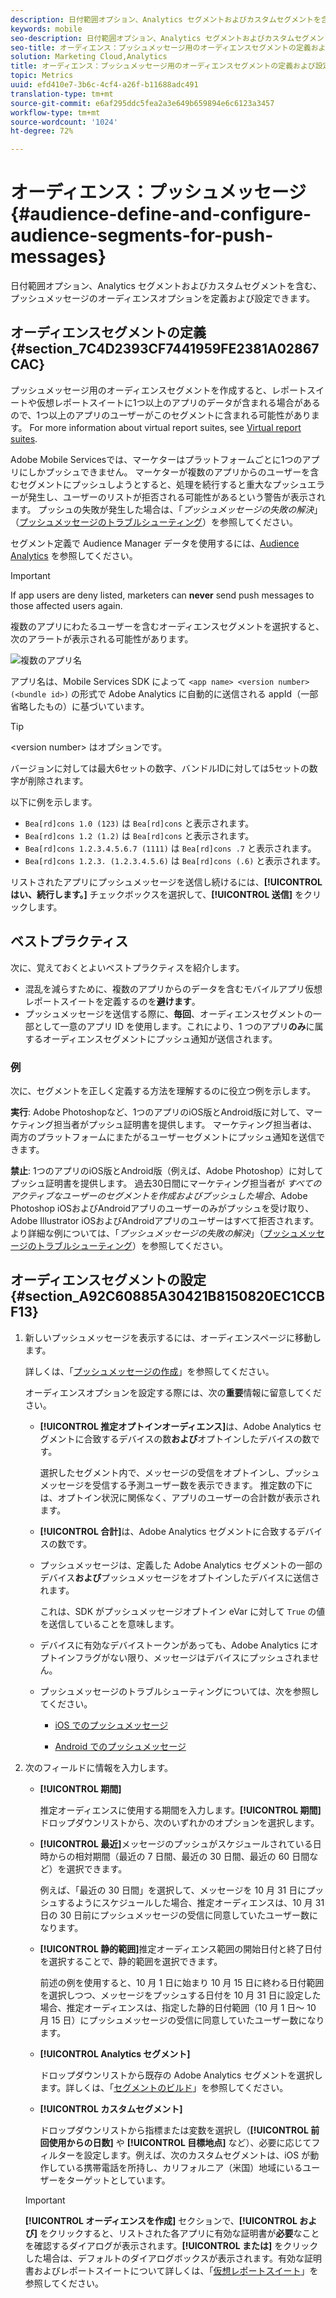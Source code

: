 ```yaml
---
description: 日付範囲オプション、Analytics セグメントおよびカスタムセグメントを含む、プッシュメッセージのオーディエンスオプションを定義および設定できます。
keywords: mobile
seo-description: 日付範囲オプション、Analytics セグメントおよびカスタムセグメントを含む、プッシュメッセージのオーディエンスオプションを定義および設定できます。
seo-title: オーディエンス：プッシュメッセージ用のオーディエンスセグメントの定義および設定
solution: Marketing Cloud,Analytics
title: オーディエンス：プッシュメッセージ用のオーディエンスセグメントの定義および設定
topic: Metrics
uuid: efd410e7-3b6c-4cf4-a26f-b11688adc491
translation-type: tm+mt
source-git-commit: e6af295ddc5fea2a3e649b659894e6c6123a3457
workflow-type: tm+mt
source-wordcount: '1024'
ht-degree: 72%

---
```



# オーディエンス：プッシュメッセージ{#audience-define-and-configure-audience-segments-for-push-messages}

日付範囲オプション、Analytics セグメントおよびカスタムセグメントを含む、プッシュメッセージのオーディエンスオプションを定義および設定できます。

## オーディエンスセグメントの定義 {#section_7C4D2393CF7441959FE2381A02867CAC}

プッシュメッセージ用のオーディエンスセグメントを作成すると、レポートスイートや仮想レポートスイートに1つ以上のアプリのデータが含まれる場合があるので、1つ以上のアプリのユーザーがこのセグメントに含まれる可能性があります。 For more information about virtual report suites, see [Virtual report suites](/help/using/manage-apps/c-mob-vrs.md).

Adobe Mobile Servicesでは、マーケターはプラットフォームごとに1つのアプリにしかプッシュできません。 マーケターが複数のアプリからのユーザーを含むセグメントにプッシュしようとすると、処理を続行すると重大なプッシュエラーが発生し、ユーザーのリストが拒否される可能性があるという警告が表示されます。 プッシュの失敗が発生した場合は、「*プッシュメッセージの失敗の解決*」（[プッシュメッセージのトラブルシューティング](/help/using/in-app-messaging/t-create-push-message/c-schedule-push-message.md)）を参照してください。

セグメント定義で Audience Manager データを使用するには、[Audience Analytics](https://docs.adobe.com/content/help/ja-JP/analytics/integration/audience-analytics/mc-audiences-aam.html) を参照してください。

>[!IMPORTANT]
>
>If app users are deny listed, marketers can **never** send push messages to those affected users again.

複数のアプリにわたるユーザーを含むオーディエンスセグメントを選択すると、次のアラートが表示される可能性があります。

![複数のアプリ名](assets/multiple_appname.png)

アプリ名は、Mobile Services SDK によって `<app name> <version number> (<bundle id>)` の形式で Adobe Analytics に自動的に送信される appId（一部省略したもの）に基づいています。

>[!TIP]
>
>&lt;version number> はオプションです。

バージョンに対しては最大6セットの数字、バンドルIDに対しては5セットの数字が削除されます。

以下に例を示します。

* `Bea[rd]cons 1.0 (123)` は `Bea[rd]cons` と表示されます。
* `Bea[rd]cons 1.2 (1.2)` は `Bea[rd]cons` と表示されます。
* `Bea[rd]cons 1.2.3.4.5.6.7 (1111)` は `Bea[rd]cons .7` と表示されます。
* `Bea[rd]cons 1.2.3. (1.2.3.4.5.6)` は `Bea[rd]cons (.6)` と表示されます。

リストされたアプリにプッシュメッセージを送信し続けるには、**[!UICONTROL はい、続行します。]** チェックボックスを選択して、**[!UICONTROL 送信]** をクリックします。

## ベストプラクティス

次に、覚えておくとよいベストプラクティスを紹介します。

* 混乱を減らすために、複数のアプリからのデータを含むモバイルアプリ仮想レポートスイートを定義するのを&#x200B;**避けます**。
* プッシュメッセージを送信する際に、**毎回**、オーディエンスセグメントの一部として一意のアプリ ID を使用します。これにより、1 つのアプリ&#x200B;**のみ**&#x200B;に属するオーディエンスセグメントにプッシュ通知が送信されます。

### 例

次に、セグメントを正しく定義する方法を理解するのに役立つ例を示します。

**実行**: Adobe Photoshopなど、1つのアプリのiOS版とAndroid版に対して、マーケティング担当者がプッシュ証明書を提供します。 マーケティング担当者は、両方のプラットフォームにまたがるユーザーセグメントにプッシュ通知を送信できます。

**禁止**: 1つのアプリのiOS版とAndroid版（例えば、Adobe Photoshop）に対してプッシュ証明書を提供します。 過去30日間にマーケティング担当者が *すべてのアクティブなユーザーのセグメントを作成およびプッシュした場合*、Adobe Photoshop iOSおよびAndroidアプリのユーザーのみがプッシュを受け取り、Adobe Illustrator iOSおよびAndroidアプリのユーザーはすべて拒否されます。 より詳細な例については、「*プッシュメッセージの失敗の解決*」（[プッシュメッセージのトラブルシューティング](/help/using/in-app-messaging/t-create-push-message/c-troubleshooting-push-messaging.md)）を参照してください。

## オーディエンスセグメントの設定 {#section_A92C60885A30421B8150820EC1CCBF13}

1. 新しいプッシュメッセージを表示するには、オーディエンスページに移動します。

   詳しくは、「[プッシュメッセージの作成](/help/using/in-app-messaging/t-create-push-message/t-create-push-message.md)」を参照してください。

   オーディエンスオプションを設定する際には、次の&#x200B;**重要**&#x200B;情報に留意してください。

   * **[!UICONTROL 推定オプトインオーディエンス]**&#x200B;は、Adobe Analytics セグメントに合致するデバイスの数&#x200B;**および**&#x200B;オプトインしたデバイスの数です。

      選択したセグメント内で、メッセージの受信をオプトインし、プッシュメッセージを受信する予測ユーザー数を表示できます。 推定数の下には、オプトイン状況に関係なく、アプリのユーザーの合計数が表示されます。

   * **[!UICONTROL 合計]**&#x200B;は、Adobe Analytics セグメントに合致するデバイスの数です。

   * プッシュメッセージは、定義した Adobe Analytics セグメントの一部のデバイス&#x200B;**および**&#x200B;プッシュメッセージをオプトインしたデバイスに送信されます。

      これは、SDK がプッシュメッセージオプトイン eVar に対して `True` の値を送信していることを意味します。

   * デバイスに有効なデバイストークンがあっても、Adobe Analytics にオプトインフラグがない限り、メッセージはデバイスにプッシュされません。

   * プッシュメッセージのトラブルシューティングについては、次を参照してください。

      * [iOS でのプッシュメッセージ](https://docs.adobe.com/content/help/ja-JP/mobile-services/ios/messaging-ios/push-messaging/push-messaging.html)

      * [Android でのプッシュメッセージ](https://docs.adobe.com/content/help/ja-JP/mobile-services/android/messaging-android/push-messaging/push-messaging.html)

1. 次のフィールドに情報を入力します。

   * **[!UICONTROL 期間]**

      推定オーディエンスに使用する期間を入力します。**[!UICONTROL 期間]**&#x200B;ドロップダウンリストから、次のいずれかのオプションを選択します。

   * **[!UICONTROL 最近]**&#x200B;メッセージのプッシュがスケジュールされている日時からの相対期間（最近の 7 日間、最近の 30 日間、最近の 60 日間など）を選択できます。

      例えば、「最近の 30 日間」を選択して、メッセージを 10 月 31 日にプッシュするようにスケジュールした場合、推定オーディエンスは、10 月 31 日の 30 日前にプッシュメッセージの受信に同意していたユーザー数になります。

   * **[!UICONTROL 静的範囲]**&#x200B;推定オーディエンス範囲の開始日付と終了日付を選択することで、静的範囲を選択できます。

      前述の例を使用すると、10 月 1 日に始まり 10 月 15 日に終わる日付範囲を選択しつつ、メッセージをプッシュする日付を 10 月 31 日に設定した場合、推定オーディエンスは、指定した静的日付範囲（10 月 1 日～ 10 月 15 日）にプッシュメッセージの受信に同意していたユーザー数になります。

   * **[!UICONTROL Analytics セグメント]**

      ドロップダウンリストから既存の Adobe Analytics セグメントを選択します。詳しくは、「[セグメントのビルド](https://docs.adobe.com/content/help/ja-JP/analytics/components/segmentation/segmentation-workflow/seg-build.html)」を参照してください。

   * **[!UICONTROL カスタムセグメント]**

      ドロップダウンリストから指標または変数を選択し（**[!UICONTROL 前回使用からの日数]** や **[!UICONTROL 目標地点]** など）、必要に応じてフィルターを設定します。例えば、次のカスタムセグメントは、iOS が動作している携帯電話を所持し、カリフォルニア（米国）地域にいるユーザーをターゲットとしています。
   >[!IMPORTANT]
   >
   >**[!UICONTROL オーディエンスを作成]** セクションで、**[!UICONTROL および]** をクリックすると、リストされた各アプリに有効な証明書が&#x200B;**必要**&#x200B;なことを確認するダイアログが表示されます。**[!UICONTROL または]** をクリックした場合は、デフォルトのダイアログボックスが表示されます。有効な証明書およびレポートスイートについて詳しくは、「[仮想レポートスイート](/help/using/manage-apps/c-mob-vrs.md)」を参照してください。
